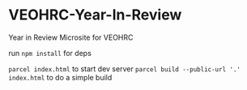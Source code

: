 # VEOHRC-Year-In-Review
Year in Review Microsite for VEOHRC

run `npm install` for deps

`parcel index.html` to start dev server 
`parcel build --public-url '.' index.html` to do a simple build
